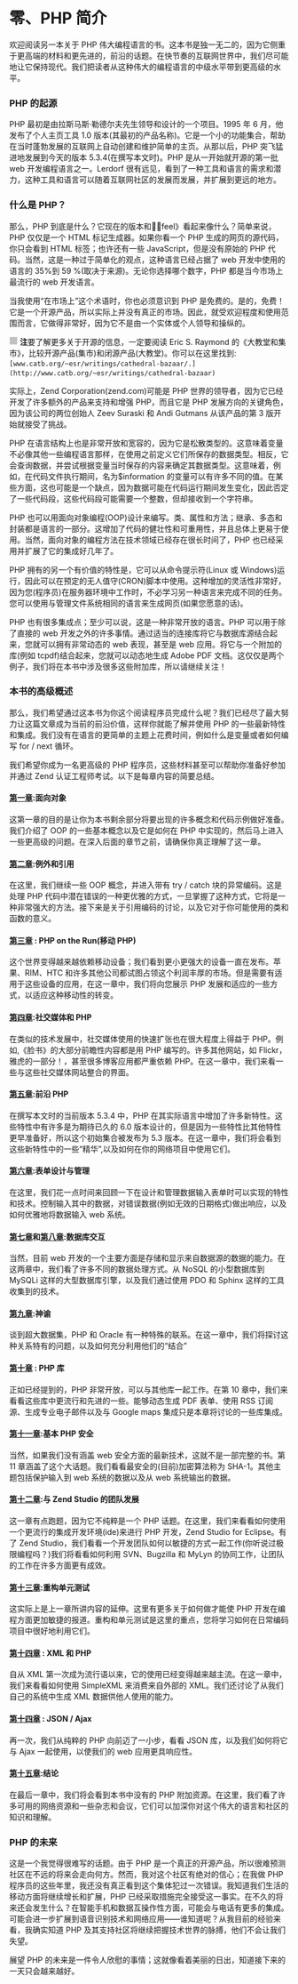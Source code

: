 # 零、PHP 简介

欢迎阅读另一本关于 PHP 伟大编程语言的书。这本书是独一无二的，因为它侧重于更高端的材料和更先进的，前沿的话题。在快节奏的互联网世界中，我们尽可能地让它保持现代。我们把读者从这种伟大的编程语言的中级水平带到更高级的水平。

### PHP 的起源

PHP 最初是由拉斯马斯·勒德尔夫先生领导和设计的一个项目。1995 年 6 月，他发布了个人主页工具 1.0 版本(其最初的产品名称)。它是一个小的功能集合，帮助在当时蓬勃发展的互联网上自动创建和维护简单的主页。从那以后，PHP 突飞猛进地发展到今天的版本 5.3.4(在撰写本文时)。PHP 是从一开始就开源的第一批 web 开发编程语言之一。Lerdorf 很有远见，看到了一种工具和语言的需求和潜力，这种工具和语言可以随着互联网社区的发展而发展，并扩展到更远的地方。

### 什么是 PHP？

那么，PHP 到底是什么？它现在的版本和《̴feel》看起来像什么？简单来说，PHP 仅仅是一个 HTML 标记生成器。如果你看一个 PHP 生成的网页的源代码，你只会看到 HTML 标签；也许还有一些 JavaScript，但是没有原始的 PHP 代码。当然，这是一种过于简单化的观点，这种语言已经占据了 web 开发中使用的语言的 35%到 59 %(取决于来源)。无论你选择哪个数字，PHP 都是当今市场上最流行的 web 开发语言。

当我使用“在市场上”这个术语时，你也必须意识到 PHP 是免费的。是的，免费！它是一个开源产品，所以实际上并没有真正的市场。因此，就受欢迎程度和使用范围而言，它做得非常好，因为它不是由一个实体或个人领导和操纵的。

![images](img/square.jpg) **注**要了解更多关于开源的信息，一定要阅读 Eric S. Raymond 的《大教堂和集市》，比较开源产品(集市)和闭源产品(大教堂)。你可以在这里找到:`[www.catb.org/~esr/writings/cathedral-bazaar/.](http://www.catb.org/~esr/writings/cathedral-bazaar)`

实际上，Zend Corporation(zend.com)可能是 PHP 世界的领导者，因为它已经开发了许多额外的产品来支持和增强 PHP，而且它是 PHP 发展方向的关键角色，因为该公司的两位创始人 Zeev Suraski 和 Andi Gutmans 从该产品的第 3 版开始就接受了挑战。

PHP 在语言结构上也是非常开放和宽容的，因为它是松散类型的。这意味着变量不必像其他一些编程语言那样，在使用之前定义它们所保存的数据类型。相反，它会查询数据，并尝试根据变量当时保存的内容来确定其数据类型。这意味着，例如，在代码文件执行期间，名为$information 的变量可以有许多不同的值。在某些方面，这也可能是一个缺点，因为数据可能在代码运行期间发生变化，因此否定了一些代码段，这些代码段可能需要一个整数，但却接收到一个字符串。

PHP 也可以用面向对象编程(OOP)设计来编写。类、属性和方法；继承、多态和封装都是语言的一部分。这增加了代码的健壮性和可重用性，并且总体上更易于使用。当然，面向对象的编程方法在技术领域已经存在很长时间了，PHP 也已经采用并扩展了它的集成好几年了。

PHP 拥有的另一个有价值的特性是，它可以从命令提示符(Linux 或 Windows)运行，因此可以在预定的无人值守(CRON)脚本中使用。这种增加的灵活性非常好，因为您(程序员)在服务器环境中工作时，不必学习另一种语言来完成不同的任务。您可以使用与管理文件系统相同的语言来生成网页(如果您愿意的话)。

PHP 也有很多集成点；至少可以说，这是一种非常开放的语言。PHP 可以用于除了直接的 web 开发之外的许多事情。通过适当的连接库将它与数据库源结合起来，您就可以拥有非常动态的 web 表现，甚至是 web 应用。将它与一个附加的库(例如 tcpdf)结合起来，您就可以动态地生成 Adobe PDF 文档。这仅仅是两个例子，我们将在本书中涉及很多这些附加库，所以请继续关注！

### 本书的高级概述

那么，我们希望通过这本书为你这个阅读程序员完成什么呢？我们已经尽了最大努力让这篇文章成为当前的前沿价值，这样你就能了解并使用 PHP 的一些最新特性和集成。我们没有在语言的更简单的主题上花费时间，例如什么是变量或者如何编写 for / next 循环。

我们希望你成为一名更高级的 PHP 程序员，这些材料甚至可以帮助你准备好参加并通过 Zend 认证工程师考试。以下是每章内容的简要总结。

#### [第一章](01.html#ch1):面向对象

这第一章的目的是让你为本书剩余部分将要出现的许多概念和代码示例做好准备。我们介绍了 OOP 的一些基本概念以及它是如何在 PHP 中实现的，然后马上进入一些更高级的问题。在深入后面的章节之前，请确保你真正理解了这一章。

#### [第二章](02.html#ch2):例外和引用

在这里，我们继续一些 OOP 概念，并进入带有 try / catch 块的异常编码。这是处理 PHP 代码中潜在错误的一种更优雅的方式，一旦掌握了这种方式，它将是一种非常强大的方法。接下来是关于引用编码的讨论，以及它对于你可能使用的类和函数的意义。

#### [第三章](03.html#ch3) : PHP on the Run(移动 PHP)

这个世界变得越来越依赖移动设备；我们看到更小更强大的设备一直在发布。苹果、RIM、HTC 和许多其他公司都试图占领这个利润丰厚的市场。但是需要有适用于这些设备的应用，在这一章中，我们将向您展示 PHP 发展和适应的一些方式，以适应这种移动性的转变。

#### [第四章](04.html#ch4):社交媒体和 PHP

在类似的技术发展中，社交媒体使用的快速扩张也在很大程度上得益于 PHP。例如,《脸书》的大部分前瞻性内容都是用 PHP 编写的。许多其他网站，如 Flickr，雅虎的一部分！，甚至很多博客应用都严重依赖 PHP。在这一章中，我们来看一些与这些社交媒体网站整合的界面。

#### [第五章](05.html#ch5):前沿 PHP

在撰写本文时的当前版本 5.3.4 中，PHP 在其实际语言中增加了许多新特性。这些特性中有许多是为期待已久的 6.0 版本设计的，但是因为一些特性比其他特性更早准备好，所以这个初始集合被发布为 5.3 版本。在这一章中，我们将会看到这些新特性中的一些“精华”,以及如何在你的网络项目中使用它们。

#### [第六章](06.html#ch6):表单设计与管理

在这里，我们花一点时间来回顾一下在设计和管理数据输入表单时可以实现的特性和技术。控制输入其中的数据，对错误数据(例如无效的日期格式)做出响应，以及如何优雅地将数据输入 web 系统。

#### [第七章](07.html#ch7)和[第八章](08.html#ch8):数据库交互

当然，目前 web 开发的一个主要方面是存储和显示来自数据源的数据的能力。在这两章中，我们看了许多不同的数据处理方式。从 NoSQL 的小型数据库到 MySQLi 这样的大型数据库引擎，以及我们通过使用 PDO 和 Sphinx 这样的工具收集到的技术。

#### [第九章](09.html#ch9):神谕

谈到超大数据集，PHP 和 Oracle 有一种特殊的联系。在这一章中，我们将探讨这种关系特有的问题，以及如何充分利用他们的“结合”

#### [第十章](10.html#ch10) : PHP 库

正如已经提到的，PHP 非常开放，可以与其他库一起工作。在第 10 章中，我们来看看这些库中更流行和先进的一些。能够动态生成 PDF 表单、使用 RSS 订阅源、生成专业电子邮件以及与 Google maps 集成只是本章将讨论的一些库集成。

#### [第十一章](11.html#ch11):基本 PHP 安全

当然，如果我们没有涵盖 web 安全方面的最新技术，这就不是一部完整的书。第 11 章涵盖了这个大话题。我们看看最安全的(目前)加密算法称为 SHA-1。其他主题包括保护输入到 web 系统的数据以及从 web 系统输出的数据。

#### [第十二章](12.html#ch12):与 Zend Studio 的团队发展

这一章有点跑题，因为它不纯粹是一个 PHP 话题。在这里，我们来看看如何使用一个更流行的集成开发环境(ide)来进行 PHP 开发，Zend Studio for Eclipse。有了 Zend Studio，我们看看一个开发团队如何以敏捷的方式一起工作(你听说过极限编程吗？)我们将看看如何利用 SVN、Bugzilla 和 MyLyn 的协同工作，让团队的工作在许多方面更有成效。

#### [第十三章](13.html#ch13):重构单元测试

这实际上是上一章所讲内容的延伸。这里有更多关于如何做才能使 PHP 开发在编程方面更加敏捷的报道。重构和单元测试是这里的重点，您将学习如何在日常编码项目中很好地利用它们。

#### [第十四章](14.html#ch14) : XML 和 PHP

自从 XML 第一次成为流行语以来，它的使用已经变得越来越主流。在这一章中，我们来看看如何使用 SimpleXML 来消费来自外部的 XML。我们还讨论了从我们自己的系统中生成 XML 数据供他人使用的能力。

#### [第十四章](14.html#ch14) : JSON / Ajax

再一次，我们从纯粹的 PHP 向前迈了一小步，看看 JSON 库，以及我们如何将它与 Ajax 一起使用，以使我们的 web 应用更具响应性。

#### [第十五章](15.html#ch15):结论

在最后一章中，我们将会看到本书中没有的 PHP 附加资源。在这里，我们看了许多可用的网络资源和一些杂志和会议，它们可以加深你对这个伟大的语言和社区的知识和理解。

### PHP 的未来

这是一个我觉得很难写的话题。由于 PHP 是一个真正的开源产品，所以很难预测社区在不远的将来会走向何方。然而，我对这个社区有绝对的信心；在我做 PHP 程序员的这些年里，我还没有真正看到这个集体犯过一次错误。我知道我们生活的移动方面将继续增长和扩展，PHP 已经采取措施完全接受这一事实。在不久的将来还会发生什么？在智能手机和数据互操作性方面，可能会与电话有更多的集成。可能会进一步扩展到语音识别技术和网络应用——谁知道呢？从我目前的经验来看，我确实知道 PHP 及其支持社区将继续把握技术世界的脉搏，他们不会让我们失望。

展望 PHP 的未来是一件令人欣慰的事情；这就像看着美丽的日出，知道接下来的一天只会越来越好。